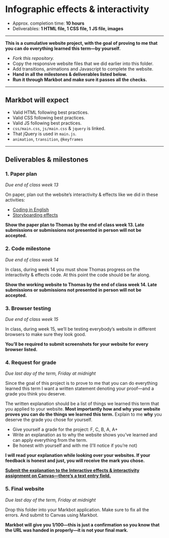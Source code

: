 # Infographic effects & interactivity

- Approx. completion time: **10 hours**
- Deliverables: **1 HTML file, 1 CSS file, 1 JS file, images**

---

**This is a cumulative website project, with the goal of proving to me that you can do everything learned this term—by yourself.**

- *Fork this repository.*
- Copy the responsive website files that we did earlier into this folder.
- Add transitions, animations and Javascript to complete the website.
- **Hand in all the milestones & deliverables listed below.**
- **Run it through Markbot and make sure it passes all the checks.**

---

## Markbot will expect

- Valid HTML following best practices.
- Valid CSS following best practices.
- Valid JS following best practices.
- `css/main.css`, `js/main.css` & `jquery` is linked.
- That jQuery is used in `main.js`.
- `animation`, `transition`, `@keyframes`

---

## Deliverables & milestones

### 1. Paper plan

*Due end of class week 13*

On paper, plan out the website’s interactivity & effects like we did in these activities:

- [Coding in English](https://learn-the-web.algonquindesign.ca/courses/web-dev-3/coding-in-english)
- [Storyboarding effects](https://learn-the-web.algonquindesign.ca/courses/web-dev-3/storyboarding-effects)

**Show the paper plan to Thomas by the end of class week 13. Late submissions or submissions not presented in person will not be accepted.**

### 2. Code milestone

*Due end of class week 14*

In class, during week 14 you must show Thomas progress on the interactivity & effects code. At this point the code should be far along.

**Show the working website to Thomas by the end of class week 14. Late submissions or submissions not presented in person will not be accepted.**

### 3. Browser testing

*Due end of class week 15*

In class, during week 15, we’ll be testing everybody’s website in different browsers to make sure they look good.

**You’ll be required to submit screenshots for your website for every browser listed.**

### 4. Request for grade

*Due last day of the term, Friday at midnight*

Since the goal of this project is to prove to me that you can do everything learned this term I want a written statement denoting your proof—and a grade you think you deserve.

The written explanation should be a list of things we learned this term that you applied to your website. **Most importantly how and why your website proves you can do the things we learned this term.** Explain to me **why** you deserve the grade you chose for yourself.

- Give yourself a grade for the project: F, C, B, A, A+<br>
- Write an explanation as to why the website shows you’ve learned and can apply everything from the term.
- Be honest with yourself and with me (I’ll notice if you’re not)

**I will read your explanation while looking over your websites. If your feedback is honest and just, you will receive the mark you chose.**

[**Submit the explanation to the Interactive effects & interactivity assignment on Canvas—there’s a text entry field.**](https://algonquin.instructure.com/courses/467503/assignments/4198988)

### 5. Final website

*Due last day of the term, Friday at midnight*

Drop this folder into your Markbot application. Make sure to fix all the errors. And submit to Canvas using Markbot.

**Markbot will give you 1/100—this is just a confirmation so you know that the URL was handed in properly—it is not your final mark.**
